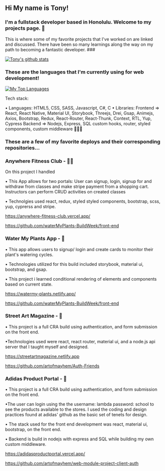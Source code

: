 ## Hi My name is Tony! ##


### I'm a fullstack developer based in Honolulu. Welcome to my projects page. 🌴

 This is where some of my favorite projects that I've worked on are linked and discussed. There have been so many learnings along the way on my path to becoming a fantastic developer. ###
 
 
 [![Tony's github stats](https://github-readme-stats.vercel.app/api?username=artofmayhem&count_private=true&show_icons=true&theme=prussian&hide_rank=false)](https://github.com/artofmayhem/github-readme-stats)
  

### These are the languages that I'm currently using for web development!
 
 
  [![My Top Languages](https://github-readme-stats.vercel.app/api/top-langs/?username=artofmayhem&layout=compact&langs_count=10)](https://github.com/artofmayhem)
  
  
Tech stack: 

  • Languages: HTML5, CSS, SASS, Javascript, C#, C
  • Libraries: Frontend => React, React Native, Material UI, Storybook, Threejs, Drei, Gsap, 
  Animejs, Axios, Bootstrap, Redux, React-Router, React-Thunk, Context, RTL, Yup, Cypress
                Backend =>  Nodejs, Express, SQL custom hooks, router, styled components,  custom middleware 🚀🚀🚀
###
 

### These are a few of my favorite deploys and their corresponding repositories...

### Anywhere Fitness Club -  💪🏽
On this project I handled 

• This App allows for two portals: User can signup, login, signup for and withdraw from classes and make stripe payment from a shopping cart. Instructors can perform CRUD activities on created classes

• Technolgies used react, redux, styled styled components, bootstrap, scss, yup, cyprerss and stripe. 

https://anywhere-fitness-club.vercel.app/

https://github.com/waterMyPlants-BuildWeek/front-end


### Water My Plants App - 🌱
• This app allows users to signup/ login and create cards to monitor their plant's watering cycles. 

• Technologies utilized for this build included storybook, material ui, bootstrap, and gsap. 

• This project i learned conditional rendering of elements and components based on current state. 

https://watermy-plants.netlify.app/

https://github.com/waterMyPlants-BuildWeek/front-end


### Street Art Magazine - 🎨
• This project is a full CRA build using authentication, and form submission on the front end.

•Technologies used were react, react router, material ui, and a node.js api server that I taught myself and designed.

https://streetartmagazine.netlify.app

https://github.com/artofmayhem/Auth-Friends

### Adidas Product Portal - 👟
• This project is a full CRA build using authentication, and form submission on the front end.
 
•The user can login using the the username: lambda password: school to see the products available to the stores. I used the coding and design practices found at adidas' github as the basic set of tenets for design. 

• The stack used for the front end development was react, material ui, bootstrap, on the front end. 

• Backend is build in nodejs with express and SQL while building my own custom middleware.
  
https://adidasproductportal.vercel.app/

https://github.com/artofmayhem/web-module-project-client-auth



 

 



